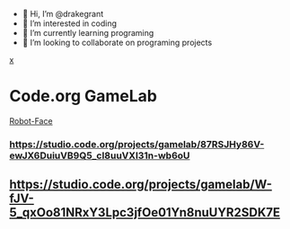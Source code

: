- 👋 Hi, I’m @drakegrant
- 👀 I’m interested in coding
- 🌱 I’m currently learning programing
- 💞️ I’m looking to collaborate on programing projects
  

<!---
drakegrant/drakegrant is a ✨ special ✨ repository because its `README.md` (this file) appears on your GitHub profile.
You can click the Preview link to take a look at your changes.
--->
[x](https://github.com/drakegrant/drakegrant/assets/146843909/5b35295a-331f-4a26-96f2-accb2247ba69)

# Code.org GameLab
[Robot-Face](https://drakegrant.github.io/Robot-Face/)

### https://studio.code.org/projects/gamelab/87RSJHy86V-ewJX6DuiuVB9Q5_cI8uuVXI31n-wb6oU

## https://studio.code.org/projects/gamelab/W-fJV-5_qxOo81NRxY3Lpc3jfOe01Yn8nuUYR2SDK7E
